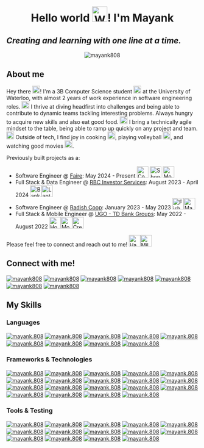 <h1 align="center">Hello world <img src="https://raw.githubusercontent.com/Tarikul-Islam-Anik/Animated-Fluent-Emojis/master/Emojis/Hand%20gestures/Waving%20Hand%20Medium-Light%20Skin%20Tone.png" alt="Waving Hand Medium-Light Skin Tone" width="40" height="40" />! I'm Mayank</h1>
<h2 align="left"><i>Creating and learning with one line at a time.</i></h2>

<p align="center">
  <img align="center" src="https://github.com/Mayank808/mayank808/assets/70068077/d7150e1a-6439-467c-9eef-2a5a97f78710" alt="mayank808" />
</p>

<h2 align="left">About me</h2>
<p>
  Hey there <img src="https://raw.githubusercontent.com/Tarikul-Islam-Anik/Animated-Fluent-Emojis/master/Emojis/Hand%20gestures/Waving%20Hand%20Medium-Light%20Skin%20Tone.png" alt="Waving Hand Medium-Light Skin Tone" width="20" height="20" />! I'm a 3B Computer Science student <img src="https://raw.githubusercontent.com/Tarikul-Islam-Anik/Animated-Fluent-Emojis/master/Emojis/People/Technologist.png" alt="Technologist" width="20" height="20" /> at the University of Waterloo, with almost 2 years of work experience in software engineering roles. <img src="https://raw.githubusercontent.com/Tarikul-Islam-Anik/Animated-Fluent-Emojis/master/Emojis/Travel%20and%20places/Rocket.png" alt="Rocket" width="20" height="20" /> I thrive at diving headfirst into challenges and being able to contribute to dynamic teams tackling interesting problems. Always hungry to acquire new skills and also eat good food. <img src="https://raw.githubusercontent.com/Tarikul-Islam-Anik/Animated-Fluent-Emojis/master/Emojis/Food/Tropical%20Drink.png" alt="Tropical Drink" width="20" height="20" /> I bring a technically agile mindset to the table, being able to ramp up quickly on any project and team. <img src="https://raw.githubusercontent.com/Tarikul-Islam-Anik/Animated-Fluent-Emojis/master/Emojis/Objects/Light%20Bulb.png" alt="Light Bulb" width="20" height="20" /> Outside of tech, I find joy in cooking <img src="https://raw.githubusercontent.com/Tarikul-Islam-Anik/Animated-Fluent-Emojis/master/Emojis/Food/Lobster.png" alt="Lobster" width="20" height="20" />, playing volleyball <img src="https://raw.githubusercontent.com/Tarikul-Islam-Anik/Animated-Fluent-Emojis/master/Emojis/Activities/Volleyball.png" alt="Volleyball" width="20" height="20" />, and watching good movies <img src="https://raw.githubusercontent.com/Tarikul-Islam-Anik/Animated-Fluent-Emojis/master/Emojis/People%20with%20professions/Vampire%20Medium-Light%20Skin%20Tone.png" alt="Vampire Medium-Light Skin Tone" width="20" height="20" />.
</p>

<p>Previously built projects as a: </p>
<ul>
  <li>Software Engineer @ <a href="https://www.faire.com" target="blank">Faire</a>: May 2024 - Present <img src="https://raw.githubusercontent.com/Tarikul-Islam-Anik/Animated-Fluent-Emojis/master/Emojis/Travel%20and%20places/Convenience%20Store.png" alt="Convenience Store" width="30" height="30" /> <img src="https://raw.githubusercontent.com/Tarikul-Islam-Anik/Animated-Fluent-Emojis/master/Emojis/Objects/Shopping%20Cart.png" alt="Shopping Cart" width="30" height="30" /> <img src="https://raw.githubusercontent.com/Tarikul-Islam-Anik/Animated-Fluent-Emojis/master/Emojis/Objects/Money%20with%20Wings.png" alt="Money with Wings" width="30" height="30" /></li>
  
  <li>Full Stack & Data Engineer @ <a href="https://www.rbc.com/investor-relations/" target="blank">RBC Investor Services</a>: August 2023 - April 2024 <img src="https://raw.githubusercontent.com/Tarikul-Islam-Anik/Animated-Fluent-Emojis/master/Emojis/Travel%20and%20places/Bank.png" alt="Bank" width="30" height="30" /><img src="https://raw.githubusercontent.com/Tarikul-Islam-Anik/Animated-Fluent-Emojis/master/Emojis/Objects/Laptop.png" alt="Laptop" width="30" height="30" /></li>
  
  <li>Software Engineer @ <a href="https://radish.coop/" target="blank">Radish Coop</a>: January 2023 - May 2023 <img src="https://raw.githubusercontent.com/Tarikul-Islam-Anik/Animated-Fluent-Emojis/master/Emojis/Food/Fish%20Cake%20with%20Swirl.png" alt="Fish Cake with Swirl" width="30" height="30" /><img src="https://raw.githubusercontent.com/Tarikul-Islam-Anik/Animated-Fluent-Emojis/master/Emojis/Objects/Magnifying%20Glass%20Tilted%20Right.png" alt="Magnifying Glass Tilted Right" width="30" height="30" /></li>
  
  <li>Full Stack & Mobile Engineer @ <a href="https://www.ugosolutions.com/en/" target="blank">UGO - TD Bank Groups</a>: May 2022 - August 2022 <img src="https://raw.githubusercontent.com/Tarikul-Islam-Anik/Animated-Fluent-Emojis/master/Emojis/Travel%20and%20places/Houses.png" alt="Houses" width="30" height="30" /><img src="https://raw.githubusercontent.com/Tarikul-Islam-Anik/Animated-Fluent-Emojis/master/Emojis/Objects/Mobile%20Phone.png" alt="Mobile Phone" width="30" height="30" /><img src="https://raw.githubusercontent.com/Tarikul-Islam-Anik/Animated-Fluent-Emojis/master/Emojis/Objects/Credit%20Card.png" alt="Credit Card" width="30" height="30" /></li>
</ul>

<p>Please feel free to connect and reach out to me! <img src="https://raw.githubusercontent.com/Tarikul-Islam-Anik/Animated-Fluent-Emojis/master/Emojis/Hand%20gestures/Handshake.png" alt="Handshake" width="30" height="30" /><img src="https://raw.githubusercontent.com/Tarikul-Islam-Anik/Animated-Fluent-Emojis/master/Emojis/Travel%20and%20places/Milky%20Way.png" alt="Milky Way" width="30" height="30" /></p>

<h2 align="left">Connect with me!</h2>
<p align="left">
  <a href="https://mayankmehra.vercel.app/resume" target="blank"><img align="center" src="https://img.shields.io/badge/Read.cv-111111.svg?style=for-the-badge&logo=readdotcv&logoColor=white" alt="mayank808"/></a>
  <a href="https://linkedin.com/in/mayank808" target="blank"><img align="center" src="https://img.shields.io/badge/LinkedIn-0077B5?style=for-the-badge&logo=linkedin&logoColor=white" alt="mayank808"/></a>
  <a href="https://mayankmehra.vercel.app" target="blank"><img align="center" src="https://img.shields.io/badge/website-000000?style=for-the-badge&logo=About.me&logoColor=white" alt="mayank808"/></a>
  <a href="mailto:m4mehra@uwaterloo.ca?subject=Hey%20lets%20connect!&body=Looking%20forward%20to%20getting%20your%20message!" target="blank"><img align="center" src="https://img.shields.io/badge/Gmail-D14836?style=for-the-badge&logo=gmail&logoColor=white" alt="mayank808"/></a>
  <a href="https://calendly.com/mayank808/schedule" target="blank"><img align="center" src="https://img.shields.io/badge/Google%20Meet-00897B?style=for-the-badge&logo=google-meet&logoColor=white" alt="mayank808" /></a>
  <a href="https://www.leetcode.com/mayank_808" target="blank"><img align="center" src="https://img.shields.io/badge/-LeetCode-FFA116?style=for-the-badge&logo=LeetCode&logoColor=black" alt="mayank808" /></a>
  <a href="https://open.spotify.com/user/315ak4sviyiiqha6ntv3zyhbd5qa" target="blank"><img align="center" src="https://img.shields.io/badge/Spotify-1ED760?&style=for-the-badge&logo=spotify&logoColor=white" alt="mayank808" /></a>
</p>

<h2 align="left">My Skills</h2>

<h3 align="left">Languages</h3>
<p align="left"> 
  <a href="https://github.com/Mayank808/" target="blank"><img align="center" src="https://img.shields.io/badge/Python-FFD43B?style=for-the-badge&logo=python&logoColor=blue" alt="mayank.808" /></a>
    <a href="https://github.com/Mayank808/" target="blank"><img align="center" src="https://img.shields.io/badge/JavaScript-323330?style=for-the-badge&logo=javascript&logoColor=F7DF1E" alt="mayank.808" /></a>
  <a href="https://github.com/Mayank808/" target="blank"><img align="center" src="https://img.shields.io/badge/TypeScript-007ACC?style=for-the-badge&logo=typescript&logoColor=white" alt="mayank.808" /></a>
  <a href="https://github.com/Mayank808/" target="blank"><img align="center" src="https://img.shields.io/badge/C%2B%2B-00599C?style=for-the-badge&logo=c%2B%2B&logoColor=white" alt="mayank.808" /></a>
  <a href="https://github.com/Mayank808/" target="blank"><img align="center" src="https://img.shields.io/badge/kotlin-%237F52FF.svg?style=for-the-badge&logo=kotlin&logoColor=white" alt="mayank.808" /></a>
  <a href="https://github.com/Mayank808/" target="blank"><img align="center" src="https://img.shields.io/badge/C-00599C?style=for-the-badge&logo=c&logoColor=white" alt="mayank.808" /></a>
  <a href="https://github.com/Mayank808/" target="blank"><img align="center" src="https://img.shields.io/badge/Swift-FA7343?style=for-the-badge&logo=swift&logoColor=white" alt="mayank.808" /></a>
  <a href="https://github.com/Mayank808/" target="blank"><img align="center" src="https://img.shields.io/badge/Go-00ADD8?style=for-the-badge&logo=go&logoColor=white" alt="mayank.808" /></a>
  <a href="https://github.com/Mayank808/" target="blank"><img align="center" src="https://img.shields.io/badge/Dart-0175C2?style=for-the-badge&logo=dart&logoColor=white" alt="mayank.808" /></a>
</p>

<h3 align="left">Frameworks & Technologies</h3>
<p align="left">
  <a href="https://github.com/Mayank808/" target="blank"><img align="center" src="https://img.shields.io/badge/next%20js-000000?style=for-the-badge&logo=nextdotjs&logoColor=white" alt="mayank.808" /></a>
  <a href="https://github.com/Mayank808/" target="blank"><img align="center" src="https://img.shields.io/badge/Angular-DD0031?style=for-the-badge&logo=angular&logoColor=white" alt="mayank.808" /></a>
  <a href="https://github.com/Mayank808/" target="blank"><img align="center" src="https://img.shields.io/badge/Swift-FA7343?style=for-the-badge&logo=swift&logoColor=white" alt="mayank.808" /></a>
  <a href="https://github.com/Mayank808/" target="blank"><img align="center" src="https://img.shields.io/badge/React-20232A?style=for-the-badge&logo=react&logoColor=61DAFB" alt="mayank.808" /></a>
  <a href="https://github.com/Mayank808/" target="blank"><img align="center" src="https://img.shields.io/badge/nestjs-E0234E?style=for-the-badge&logo=nestjs&logoColor=white" alt="mayank.808" /></a>
  <a href="https://github.com/Mayank808/" target="blank"><img align="center" src="https://img.shields.io/badge/Express%20js-000000?style=for-the-badge&logo=express&logoColor=white" alt="mayank.808" /></a>
  <a href="https://github.com/Mayank808/" target="blank"><img align="center" src="https://img.shields.io/badge/Node%20js-339933?style=for-the-badge&logo=nodedotjs&logoColor=white" alt="mayank.808" /></a>
  <a href="https://github.com/Mayank808/" target="blank"><img align="center" src="https://img.shields.io/badge/Flutter-02569B?style=for-the-badge&logo=flutter&logoColor=white" alt="mayank.808" /></a>
  <a href="https://github.com/Mayank808/" target="blank"><img align="center" src="https://img.shields.io/badge/redis-CC0000.svg?&style=for-the-badge&logo=redis&logoColor=white" alt="mayank.808" /></a>
  <a href="https://github.com/Mayank808/" target="blank"><img align="center" src="https://img.shields.io/badge/Redux-593D88?style=for-the-badge&logo=redux&logoColor=white" alt="mayank.808" /></a>
  <a href="https://github.com/Mayank808/" target="blank"><img align="center" src="https://img.shields.io/badge/GraphQl-E10098?style=for-the-badge&logo=graphql&logoColor=white" alt="mayank.808" /></a>
  <a href="https://github.com/Mayank808/" target="blank"><img align="center" src="https://img.shields.io/badge/firebase-ffca28?style=for-the-badge&logo=firebase&logoColor=black" alt="mayank.808" /></a>
  <a href="https://github.com/Mayank808/" target="blank"><img align="center" src="https://img.shields.io/badge/fastapi-109989?style=for-the-badge&logo=FASTAPI&logoColor=white" alt="mayank.808" /></a>
  <a href="https://github.com/Mayank808/" target="blank"><img align="center" src="https://img.shields.io/badge/PyTorch-EE4C2C?style=for-the-badge&logo=pytorch&logoColor=white" alt="mayank.808" /></a>
  <a href="https://github.com/Mayank808/" target="blank"><img align="center" src="https://img.shields.io/badge/Apache_Spark-FFFFFF?style=for-the-badge&logo=apachespark&logoColor=#E35A16" alt="mayank.808" /></a>
  <a href="https://github.com/Mayank808/" target="blank"><img align="center" src="https://img.shields.io/badge/OpenCV-27338e?style=for-the-badge&logo=OpenCV&logoColor=white" alt="mayank.808" /></a>
  <a href="https://github.com/Mayank808/" target="blank"><img align="center" src="https://img.shields.io/badge/Pandas-2C2D72?style=for-the-badge&logo=pandas&logoColor=white" alt="mayank.808" /></a>
  <a href="https://github.com/Mayank808/" target="blank"><img align="center" src="https://img.shields.io/badge/Numpy-777BB4?style=for-the-badge&logo=numpy&logoColor=white" alt="mayank.808" /></a>
  <a href="https://github.com/Mayank808/" target="blank"><img align="center" src="https://img.shields.io/badge/Prisma-3982CE?style=for-the-badge&logo=Prisma&logoColor=white" alt="mayank.808" /></a>
</p>

<h3 align="left">Tools & Testing</h3>
<p align="left">
  <a href="https://github.com/Mayank808/" target="blank"><img align="center" src="https://img.shields.io/badge/GIT-E44C30?style=for-the-badge&logo=git&logoColor=white" alt="mayank.808" /></a>
  <a href="https://github.com/Mayank808/" target="blank"><img align="center" src="https://img.shields.io/badge/Shell_Script-121011?style=for-the-badge&logo=gnu-bash&logoColor=white" alt="mayank.808" /></a>
  <a href="https://github.com/Mayank808/" target="blank"><img align="center" src="https://img.shields.io/badge/Cypress-17202C?style=for-the-badge&logo=cypress&logoColor=white" alt="mayank.808" /></a>
  <a href="https://github.com/Mayank808/" target="blank"><img align="center" src="https://img.shields.io/badge/Jest-C21325?style=for-the-badge&logo=jest&logoColor=white" alt="mayank.808" /></a>
  <a href="https://github.com/Mayank808/" target="blank"><img align="center" src="https://img.shields.io/badge/microsoft%20azure-0089D6?style=for-the-badge&logo=microsoft-azure&logoColor=white" alt="mayank.808" /></a>
  <a href="https://github.com/Mayank808/" target="blank"><img align="center" src="https://img.shields.io/badge/Amazon_AWS-FF9900?style=for-the-badge&logo=amazonaws&logoColor=white" alt="mayank.808" /></a>
   <a href="https://github.com/Mayank808/" target="blank"><img align="center" src="https://img.shields.io/badge/Figma-F24E1E?style=for-the-badge&logo=figma&logoColor=white" alt="mayank.808" /></a>
  <a href="https://github.com/Mayank808/" target="blank"><img align="center" src="https://img.shields.io/badge/Elastic_Search-005571?style=for-the-badge&logo=elasticsearch&logoColor=white" alt="mayank.808" /></a>
  <a href="https://github.com/Mayank808/" target="blank"><img align="center" src="https://img.shields.io/badge/MongoDB-4EA94B?style=for-the-badge&logo=mongodb&logoColor=white" alt="mayank.808" /></a>
  <a href="https://github.com/Mayank808/" target="blank"><img align="center" src="https://img.shields.io/badge/MySQL-005C84?style=for-the-badge&logo=mysql&logoColor=white" alt="mayank.808" /></a>
  <a href="https://github.com/Mayank808/" target="blank"><img align="center" src="https://img.shields.io/badge/Docker-2CA5E0?style=for-the-badge&logo=docker&logoColor=white" alt="mayank.808" /></a>
  <a href="https://github.com/Mayank808/" target="blank"><img align="center" src="https://img.shields.io/badge/kubernetes-326ce5.svg?&style=for-the-badge&logo=kubernetes&logoColor=white" alt="mayank.808" /></a>
  <a href="https://github.com/Mayank808/" target="blank"><img align="center" src="https://img.shields.io/badge/Postman-FF6C37?style=for-the-badge&logo=Postman&logoColor=white" alt="mayank.808" /></a>
  <a href="https://github.com/Mayank808/" target="blank"><img align="center" src="https://img.shields.io/badge/Airflow-017CEE?style=for-the-badge&logo=Apache%20Airflow&logoColor=white" alt="mayank.808" /></a>
</p>
